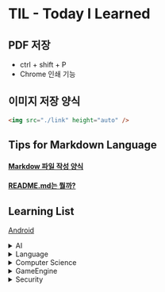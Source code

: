 <!DOCTYPE html>
<?xml version="1.0" encoding="UTF-8"?>
<html>
<head>
<!--<title>TIL - Today I Learned</title>-->
</head>
    
<h1><Strong>TIL</Strong> - Today I Learned</h1>

<body>
<h2>PDF 저장</h2>

- ctrl + shift + P
- Chrome 인쇄 기능

## 이미지 저장 양식

```html
<img src="./link" height="auto" />
```

## Tips for Markdown Language

<h4><a href="https://gist.github.com/ihoneymon/652be052a0727ad59601">Markdow 파일 작성 양식</a></h4>

<h4><a href="https://lsh424.tistory.com/37">README.md는 뭘까?</a></h4>

## Learning List

[Android](https://github.com/BangYunseo/TIL/tree/main/Android)

<details>
    <summary>AI</summary>
 
* [DeepLearning](https://github.com/BangYunseo/TIL/tree/main/AI/DeepLearning)
* [MachineLearning](https://github.com/BangYunseo/TIL/tree/main/AI/MachineLearning)

</details>

<details>
    <summary>Language</summary>
 
* [C](https://github.com/BangYunseo/TIL/tree/main/Language/C)
* [C++](https://github.com/BangYunseo/TIL/tree/main/Language/Cpp)
* [C#](https://github.com/BangYunseo/TIL/tree/main/Language/C%23)
* [Java](https://github.com/BangYunseo/TIL/tree/main/Language/Java)
* [Python](https://github.com/BangYunseo/TIL/tree/main/Language/Python)
* [Kotlin](https://github.com/BangYunseo/TIL/tree/main/Language/Kotlin)

</details>

<details>
    <summary>Computer Science</summary>
 
* [Data Structure](https://github.com/BangYunseo/TIL/tree/main/ComputerScience/Data%20Structure)
* [DataBase](https://github.com/BangYunseo/TIL/tree/main/ComputerScience/DataBase)
* [Algorithm](https://github.com/BangYunseo/TIL/tree/main/ComputerScience/Algorithm)
* [OperatingSystem](https://github.com/BangYunseo/TIL/tree/main/ComputerScience/OperatingSystem)
* [SoftwareEngineering](https://github.com/BangYunseo/TIL/tree/main/ComputerScience/SoftwareEngineering)

</details>

<details>
    <summary>GameEngine</summary>
 
* [Unity](https://github.com/BangYunseo/TIL/tree/main/GameEngine/Unity)
* [Unreal](https://github.com/BangYunseo/TIL/tree/main/GameEngine/Unreal)

</details>

<details>
    <summary>Security</summary>
 
* [InformationSecurity](https://github.com/BangYunseo/TIL/tree/main/Security/InformationSecurity)

</details>

</body>
</html>
